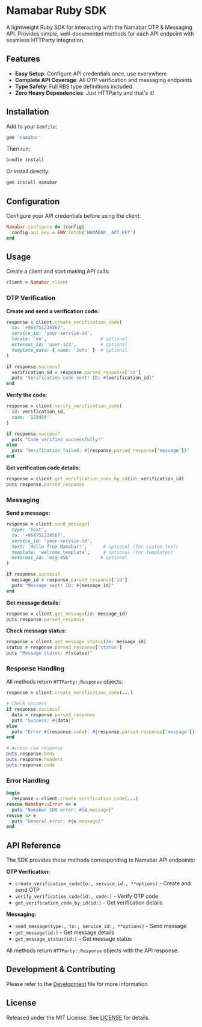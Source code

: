 # Namabar Ruby SDK

A lightweight Ruby SDK for interacting with the Namabar OTP & Messaging API. Provides simple, well-documented methods for each API endpoint with seamless HTTParty integration.

## Features

- **Easy Setup**: Configure API credentials once, use everywhere
- **Complete API Coverage**: All OTP verification and messaging endpoints
- **Type Safety**: Full RBS type definitions included
- **Zero Heavy Dependencies**: Just HTTParty and that's it!

## Installation

Add to your `Gemfile`:

```ruby
gem 'namabar'
```

Then run:

```bash
bundle install
```

Or install directly:

```bash
gem install namabar
```

## Configuration

Configure your API credentials before using the client:

```ruby
Namabar.configure do |config|
  config.api_key = ENV.fetch('NAMABAR__API_KEY')
end
```

## Usage

Create a client and start making API calls:

```ruby
client = Namabar.client
```

### OTP Verification

**Create and send a verification code:**

```ruby
response = client.create_verification_code(
  to: '+964751234567',
  service_id: 'your-service-id',
  locale: 'en',                    # optional
  external_id: 'user-123',         # optional
  template_data: { name: 'John' }  # optional
)

if response.success?
  verification_id = response.parsed_response['id']
  puts "Verification code sent! ID: #{verification_id}"
end
```

**Verify the code:**

```ruby
response = client.verify_verification_code(
  id: verification_id,
  code: '123456'
)

if response.success?
  puts "Code verified successfully!"
else
  puts "Verification failed: #{response.parsed_response['message']}"
end
```

**Get verification code details:**

```ruby
response = client.get_verification_code_by_id(id: verification_id)
puts response.parsed_response
```

### Messaging

**Send a message:**

```ruby
response = client.send_message(
  type: 'Text',
  to: '+964751234567',
  service_id: 'your-service-id',
  text: 'Hello from Namabar!',      # optional (for custom text)
  template: 'welcome_template',     # optional (for templates)
  external_id: 'msg-456'           # optional
)

if response.success?
  message_id = response.parsed_response['id']
  puts "Message sent! ID: #{message_id}"
end
```

**Get message details:**

```ruby
response = client.get_message(id: message_id)
puts response.parsed_response
```

**Check message status:**

```ruby
response = client.get_message_status(id: message_id)
status = response.parsed_response['status']
puts "Message status: #{status}"
```

### Response Handling

All methods return `HTTParty::Response` objects:

```ruby
response = client.create_verification_code(...)

# Check success
if response.success?
  data = response.parsed_response
  puts "Success: #{data}"
else
  puts "Error #{response.code}: #{response.parsed_response['message']}"
end

# Access raw response
puts response.body
puts response.headers
puts response.code
```

### Error Handling

```ruby
begin
  response = client.create_verification_code(...)
rescue Namabar::Error => e
  puts "Namabar SDK error: #{e.message}"
rescue => e
  puts "General error: #{e.message}"
end
```

## API Reference

The SDK provides these methods corresponding to Namabar API endpoints:

**OTP Verification:**

- `create_verification_code(to:, service_id:, **options)` - Create and send OTP
- `verify_verification_code(id:, code:)` - Verify OTP code  
- `get_verification_code_by_id(id:)` - Get verification details

**Messaging:**

- `send_message(type:, to:, service_id:, **options)` - Send message
- `get_message(id:)` - Get message details
- `get_message_status(id:)` - Get message status

All methods return `HTTParty::Response` objects with the API response.

## Development & Contributing

Please refer to the [Development](/helpers/README.md) file for more information.

## License

Released under the MIT License. See [LICENSE](LICENSE.txt) for details.
